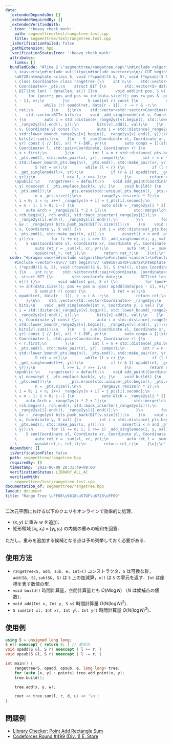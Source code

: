 ```yaml
---
data:
  _extendedDependsOn: []
  _extendedRequiredBy: []
  _extendedVerifiedWith:
  - icon: ':heavy_check_mark:'
    path: segmenttree/test/rangetree.test.cpp
    title: segmenttree/test/rangetree.test.cpp
  _isVerificationFailed: false
  _pathExtension: hpp
  _verificationStatusIcon: ':heavy_check_mark:'
  attributes:
    links: []
  bundledCode: "#line 2 \"segmenttree/rangetree.hpp\"\n#include <algorithm>\n#include\
    \ <cassert>\n#include <utility>\n#include <vector>\n\n// CUT begin\n// \u9818\u57DF\
    \u6728\ntemplate <class S, void (*opadd)(S &, S), void (*opsub)(S &, S), S (*e)(),\
    \ class Coordinate> class rangetree {\n    int n;\n    std::vector<std::pair<Coordinate,\
    \ Coordinate>> _pts;\n    struct BIT {\n        std::vector<S> data;\n       \
    \ BIT(int len) : data(len, e()) {}\n        void add(int pos, S v) {\n       \
    \     for (pos++; pos and pos <= int(data.size()); pos += pos & -pos) opadd(data[pos\
    \ - 1], v);\n        }\n        S sum(int r) const {\n            S ret = e();\n\
    \            while (r) opadd(ret, data[r - 1]), r -= r & -r;\n            return\
    \ ret;\n        }\n    };\n\n    std::vector<std::vector<Coordinate>> _range2ys;\n\
    \    std::vector<BIT> bits;\n    void _add_singlenode(int v, Coordinate y, S val)\
    \ {\n        auto i = std::distance(_range2ys[v].begin(), std::lower_bound(_range2ys[v].begin(),\
    \ _range2ys[v].end(), y));\n        bits[v].add(i, val);\n    }\n    S _get_singlenode(int\
    \ v, Coordinate y) const {\n        auto i = std::distance(_range2ys[v].begin(),\
    \ std::lower_bound(_range2ys[v].begin(), _range2ys[v].end(), y));\n        return\
    \ bits[v].sum(i);\n    }\n    S _sum(Coordinate xl, Coordinate xr, Coordinate\
    \ yr) const { // [xl, xr) * (-INF, yr)\n        auto compx = [](std::pair<Coordinate,\
    \ Coordinate> l, std::pair<Coordinate, Coordinate> r) {\n            return l.first\
    \ < r.first;\n        };\n        int l = n + std::distance(_pts.begin(), std::lower_bound(_pts.begin(),\
    \ _pts.end(), std::make_pair(xl, yr), compx));\n        int r = n + std::distance(_pts.begin(),\
    \ std::lower_bound(_pts.begin(), _pts.end(), std::make_pair(xr, yr), compx));\n\
    \        S ret = e();\n        while (l < r) {\n            if (l & 1) opadd(ret,\
    \ _get_singlenode(l++, yr));\n            if (r & 1) opadd(ret, _get_singlenode(--r,\
    \ yr));\n            l >>= 1, r >>= 1;\n        }\n        return ret;\n    }\n\
    \npublic:\n    rangetree() = default;\n    void add_point(Coordinate x, Coordinate\
    \ y) noexcept { _pts.emplace_back(x, y); }\n    void build() {\n        std::sort(_pts.begin(),\
    \ _pts.end());\n        _pts.erase(std::unique(_pts.begin(), _pts.end()), _pts.end());\n\
    \        n = _pts.size();\n\n        _range2ys.resize(n * 2);\n        for (int\
    \ i = 0; i < n; i++) _range2ys[n + i] = {_pts[i].second};\n        for (int i\
    \ = n - 1; i > 0; i--) {\n            auto &lch = _range2ys[i * 2];\n        \
    \    auto &rch = _range2ys[i * 2 + 1];\n            std::merge(lch.begin(), lch.end(),\
    \ rch.begin(), rch.end(), std::back_inserter(_range2ys[i]));\n            _range2ys[i].erase(std::unique(_range2ys[i].begin(),\
    \ _range2ys[i].end()), _range2ys[i].end());\n        }\n        for (const auto\
    \ &v : _range2ys) bits.push_back(BIT(v.size()));\n    }\n    void add(Coordinate\
    \ x, Coordinate y, S val) {\n        int i = std::distance(_pts.begin(), std::lower_bound(_pts.begin(),\
    \ _pts.end(), std::make_pair(x, y)));\n        assert(i < n and _pts[i] == std::make_pair(x,\
    \ y));\n        for (i += n; i; i >>= 1) _add_singlenode(i, y, val);\n    }\n\
    \    S sum(Coordinate xl, Coordinate xr, Coordinate yl, Coordinate yr) const {\n\
    \        auto ret_r = _sum(xl, xr, yr);\n        auto ret_l = _sum(xl, xr, yl);\n\
    \        opsub(ret_r, ret_l);\n        return ret_r;\n    }\n};\n"
  code: "#pragma once\n#include <algorithm>\n#include <cassert>\n#include <utility>\n\
    #include <vector>\n\n// CUT begin\n// \u9818\u57DF\u6728\ntemplate <class S, void\
    \ (*opadd)(S &, S), void (*opsub)(S &, S), S (*e)(), class Coordinate> class rangetree\
    \ {\n    int n;\n    std::vector<std::pair<Coordinate, Coordinate>> _pts;\n  \
    \  struct BIT {\n        std::vector<S> data;\n        BIT(int len) : data(len,\
    \ e()) {}\n        void add(int pos, S v) {\n            for (pos++; pos and pos\
    \ <= int(data.size()); pos += pos & -pos) opadd(data[pos - 1], v);\n        }\n\
    \        S sum(int r) const {\n            S ret = e();\n            while (r)\
    \ opadd(ret, data[r - 1]), r -= r & -r;\n            return ret;\n        }\n\
    \    };\n\n    std::vector<std::vector<Coordinate>> _range2ys;\n    std::vector<BIT>\
    \ bits;\n    void _add_singlenode(int v, Coordinate y, S val) {\n        auto\
    \ i = std::distance(_range2ys[v].begin(), std::lower_bound(_range2ys[v].begin(),\
    \ _range2ys[v].end(), y));\n        bits[v].add(i, val);\n    }\n    S _get_singlenode(int\
    \ v, Coordinate y) const {\n        auto i = std::distance(_range2ys[v].begin(),\
    \ std::lower_bound(_range2ys[v].begin(), _range2ys[v].end(), y));\n        return\
    \ bits[v].sum(i);\n    }\n    S _sum(Coordinate xl, Coordinate xr, Coordinate\
    \ yr) const { // [xl, xr) * (-INF, yr)\n        auto compx = [](std::pair<Coordinate,\
    \ Coordinate> l, std::pair<Coordinate, Coordinate> r) {\n            return l.first\
    \ < r.first;\n        };\n        int l = n + std::distance(_pts.begin(), std::lower_bound(_pts.begin(),\
    \ _pts.end(), std::make_pair(xl, yr), compx));\n        int r = n + std::distance(_pts.begin(),\
    \ std::lower_bound(_pts.begin(), _pts.end(), std::make_pair(xr, yr), compx));\n\
    \        S ret = e();\n        while (l < r) {\n            if (l & 1) opadd(ret,\
    \ _get_singlenode(l++, yr));\n            if (r & 1) opadd(ret, _get_singlenode(--r,\
    \ yr));\n            l >>= 1, r >>= 1;\n        }\n        return ret;\n    }\n\
    \npublic:\n    rangetree() = default;\n    void add_point(Coordinate x, Coordinate\
    \ y) noexcept { _pts.emplace_back(x, y); }\n    void build() {\n        std::sort(_pts.begin(),\
    \ _pts.end());\n        _pts.erase(std::unique(_pts.begin(), _pts.end()), _pts.end());\n\
    \        n = _pts.size();\n\n        _range2ys.resize(n * 2);\n        for (int\
    \ i = 0; i < n; i++) _range2ys[n + i] = {_pts[i].second};\n        for (int i\
    \ = n - 1; i > 0; i--) {\n            auto &lch = _range2ys[i * 2];\n        \
    \    auto &rch = _range2ys[i * 2 + 1];\n            std::merge(lch.begin(), lch.end(),\
    \ rch.begin(), rch.end(), std::back_inserter(_range2ys[i]));\n            _range2ys[i].erase(std::unique(_range2ys[i].begin(),\
    \ _range2ys[i].end()), _range2ys[i].end());\n        }\n        for (const auto\
    \ &v : _range2ys) bits.push_back(BIT(v.size()));\n    }\n    void add(Coordinate\
    \ x, Coordinate y, S val) {\n        int i = std::distance(_pts.begin(), std::lower_bound(_pts.begin(),\
    \ _pts.end(), std::make_pair(x, y)));\n        assert(i < n and _pts[i] == std::make_pair(x,\
    \ y));\n        for (i += n; i; i >>= 1) _add_singlenode(i, y, val);\n    }\n\
    \    S sum(Coordinate xl, Coordinate xr, Coordinate yl, Coordinate yr) const {\n\
    \        auto ret_r = _sum(xl, xr, yr);\n        auto ret_l = _sum(xl, xr, yl);\n\
    \        opsub(ret_r, ret_l);\n        return ret_r;\n    }\n};\n"
  dependsOn: []
  isVerificationFile: false
  path: segmenttree/rangetree.hpp
  requiredBy: []
  timestamp: '2021-06-08 20:31:49+09:00'
  verificationStatus: LIBRARY_ALL_AC
  verifiedWith:
  - segmenttree/test/rangetree.test.cpp
documentation_of: segmenttree/rangetree.hpp
layout: document
title: "Range Tree \uFF08\u9818\u57DF\u6728\uFF09"
---
```


二次元平面における以下のクエリをオンラインで効率的に処理．

- $(x, y)$ に重み $w$ を追加．
- 矩形領域 $\left[x_\mathrm{l}, x_\mathrm{r}\right) \times \left[y_\mathrm{l}, y_\mathrm{r}\right)$ の内側の重みの総和を回答．

ただし，重みを追加する候補となる点は予め列挙しておく必要がある．

## 使用方法

- `rangetree<S, add, sub, e, Int>()` コンストラクタ．`S` は可換な群，`add(S&, S)`, `sub(S&, S)` は `S` 上の加減算，`e()` は `S` の零元を返す．`Int` は座標を表す数値の型．
- `void build()` 時間計算量，空間計算量とも $O(N \log N)$ （$N$ は候補点の個数）．
- `void add(Int x, Int y, S w)` 時間計算量 $O(N (\log N)^2)$．
- `S sum(Int xl, Int xr, Int yl, Int yr)` 時間計算量 $O(N (\log N)^2)$．

## 使用例

```cpp
using S = unsigned long long;
S e() noexcept { return 0; } // 単位元
void opadd(S &l, S r) noexcept { l += r; }
void opsub(S &l, S r) noexcept { l -= r; }

int main() {
    rangetree<S, opadd, opsub, e, long long> tree;
    for (auto [x, y] : points) tree.add_point(x, y);
    tree.build();

    tree.add(x, y, w);

    cout << tree.sum(l, r, d, u) << '\n';
}
```

## 問題例

- [Library Checker: Point Add Rectangle Sum](https://judge.yosupo.jp/problem/point_add_rectangle_sum)
- [Codeforces Round #499 (Div. 1) E. Store](https://codeforces.com/contest/1010/problem/E)
